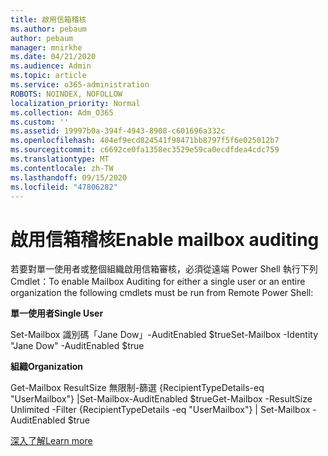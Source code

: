 ```yaml
---
title: 啟用信箱稽核
ms.author: pebaum
author: pebaum
manager: mnirkhe
ms.date: 04/21/2020
ms.audience: Admin
ms.topic: article
ms.service: o365-administration
ROBOTS: NOINDEX, NOFOLLOW
localization_priority: Normal
ms.collection: Adm_O365
ms.custom: ''
ms.assetid: 19997b0a-394f-4943-8908-c601696a332c
ms.openlocfilehash: 404ef9ecd824541f98471bb8797f5f6e025012b7
ms.sourcegitcommit: c6692ce0fa1358ec3529e59ca0ecdfdea4cdc759
ms.translationtype: MT
ms.contentlocale: zh-TW
ms.lasthandoff: 09/15/2020
ms.locfileid: "47806282"
---
```

# <a name="enable-mailbox-auditing"></a><span data-ttu-id="59c61-102">啟用信箱稽核</span><span class="sxs-lookup"><span data-stu-id="59c61-102">Enable mailbox auditing</span></span>

<span data-ttu-id="59c61-103">若要對單一使用者或整個組織啟用信箱審核，必須從遠端 Power Shell 執行下列 Cmdlet：</span><span class="sxs-lookup"><span data-stu-id="59c61-103">To enable Mailbox Auditing for either a single user or an entire organization the following cmdlets must be run from Remote Power Shell:</span></span>
  
 <span data-ttu-id="59c61-104">**單一使用者**</span><span class="sxs-lookup"><span data-stu-id="59c61-104">**Single User**</span></span>
  
<span data-ttu-id="59c61-105">Set-Mailbox 識別碼「Jane Dow」-AuditEnabled $true</span><span class="sxs-lookup"><span data-stu-id="59c61-105">Set-Mailbox -Identity "Jane Dow" -AuditEnabled $true</span></span>
  
 <span data-ttu-id="59c61-106">**組織**</span><span class="sxs-lookup"><span data-stu-id="59c61-106">**Organization**</span></span>
  
<span data-ttu-id="59c61-107">Get-Mailbox ResultSize 無限制-篩選 {RecipientTypeDetails-eq "UserMailbox"} |Set-Mailbox-AuditEnabled $true</span><span class="sxs-lookup"><span data-stu-id="59c61-107">Get-Mailbox -ResultSize Unlimited -Filter {RecipientTypeDetails -eq "UserMailbox"} | Set-Mailbox -AuditEnabled $true</span></span>
  
[<span data-ttu-id="59c61-108">深入了解</span><span class="sxs-lookup"><span data-stu-id="59c61-108">Learn more</span></span>](https://docs.microsoft.com/microsoft-365/compliance/enable-mailbox-auditing)
  

